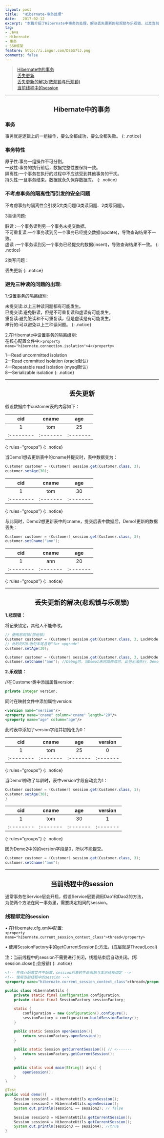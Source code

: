 ```yaml
---
layout: post
title:  "Hibernate-事务处理"
date:   2017-02-12
excerpt: "本篇介绍了Hibernate中事务的处理，解决丢失更新的悲观锁与乐观锁，以及当前线程中的session"
tag:
- Java 
- Hibernate
- 事务
- SSH框架
feature: http://i.imgur.com/Ds6S7lJ.png
comments: false
---  
```


><a href="#1">Hibernate中的事务</a>    
><a href="#2">丢失更新</a>  
><a href="#3">丢失更新的解决(悲观锁与乐观锁)</a>  
><a href="#4">当前线程中的session</a>  


***

<a name="1"></a>

## <center>Hibernate中的事务</center> 


### 事务

事务就是逻辑上的一组操作，要么全都成功，要么全都失败。
{: .notice}

### 事务特性

原子性:事务一组操作不可分割。  
一致性:事务的执行前后，数据完整性要保持一致。  
隔离性:一个事务在执行的过程中不应该受到其他事务的干扰。  
持久性:一旦事务结束，数据就永久保存数据库。
{: .notice}

### 不考虑事务的隔离性而引发的安全问题
不考虑事务的隔离性会引发5大类问题(3类读问题、2类写问题)。  

3类读问题:  

脏读	:一个事务读到另一个事务未提交数据。  
不可重复读:一个事务读到另一个事务已经提交数据(update)，导致查询结果不一致。  
虚读	:一个事务读到另一个事务已经提交的数据(insert)，导致查询结果不一致。
{: .notice}

2类写问题：

丢失更新
{: .notice}

### 避免三种读的问题的出现:

1.设置事务的隔离级别:

未提交读:以上三种读问题都有可能发生。  
已提交读:避免脏读，但是不可重复读和虚读有可能发生。  
重复读:避免脏读和不可重复读，但是虚读是有可能发生。  
串行的:可以避免以上三种读问题。
{: .notice}

2.在Hibernate中设置事务的隔离级别:  
在核心配置文件中:`<property name="hibernate.connection.isolation">4</property>`

1—Read uncommitted isolation  
2—Read committed isolation (oracle默认)  
4—Repeatable read isolation (mysql默认)  
8—Serializable isolation
{: .notice}


***

<a name="2"></a>

## <center>丢失更新</center>  

假设数据库中customer表的内容如下：  

|  cid     | cname   | age     |
|:--------:|:-------:|:-------:|
| 1        |   tom   |   25    |
|:-------- |:------- |:------- |
{: rules="groups"}
{: .notice}


当Demo1想去更新表中的cname并提交时，表中数据变为：

```java
Customer customer = (Customer) session.get(Customer.class, 3);
customer.setAge(30);
```

|  cid     | cname   | age     |
|:--------:|:-------:|:-------:|
| 1        |   tom   |   30    |
|:-------- |:------- |:------- |
{: rules="groups"}
{: .notice}

与此同时，Demo2想更新表中的cname，提交后表中数据后，Demo1更新的数据丢失：

```java
Customer customer = (Customer) session.get(Customer.class, 3);
customer.setCname("ann");
```

|  cid     | cname   | age     |
|:--------:|:-------:|:-------:|
| 1        |   ann   |   20    |
|:-------- |:------- |:------- |
{: rules="groups"}
{: .notice}

***
<a name="3"></a>

## <center>丢失更新的解决(悲观锁与乐观锁)</center>  

**1.悲观锁：**  

将记录锁定，其他人不能修改。

```java
// 使用悲观锁(排他锁)
Customer customer = (Customer) session.get(Customer.class, 3, LockMode.UPGRADE); 
// 此时的SQL语句末尾含有"for upgrade"
customer.setAge(30);
```

```java
Customer customer = (Customer) session.get(Customer.class, 3, LockMode.UPGRADE);
customer.setCname("ann"); //Debug时，当Demo1未完成修改时，此句无法执行，Demo1提交后才能执行
```

**2.乐观锁：**

//在Customer类中添加属性version:

```java
private Integer version;

```

同时在映射文件中添加属性version:

```xml
<version name="version"/>
<property name="cname" column="cname" length="20"/>
<property name="age" column="age"/>
```

此时表中添加了version字段并初始化为0：  

|  cid     | cname   | age     | version |
|:--------:|:-------:|:-------:|:-------:|
| 1        |   tom   |   25    |  0      |
|:-------- |:------- |:------- |:------- |
{: rules="groups"}
{: .notice}

当Demo1修改了年龄时，表中version字段自动变为1：

```java
Customer customer = (Customer) session.get(Customer.class, 1);
customer.setAge(30);
}
```

|  cid     | cname   | age     | version |
|:--------:|:-------:|:-------:|:-------:|
| 1        |   tom   |   30    |  1      |
|:-------- |:------- |:------- |:------- |
{: rules="groups"}
{: .notice}

因为Demo2中的的version字段是0，所以不能提交。  

```java
Customer customer = (Customer) session.get(Customer.class, 3);
customer.setCname("ann");
```

***

<a name="4"></a>

## <center>当前线程中的session</center> 

通常事务在Service层会开启，假设Service层要调用Dao1和Dao2的方法，  
为使两个方法在同一事务里，需要绑定相同的session。



### 线程绑定的session

• 在Hibernate.cfg.xml中配置:  
`<property name="hibernate.current_session_context_class">thread</property>`  

• 使用SessionFactory中的getCurrentSession();方法。(底层就是ThreadLocal)  

注：当前线程中的session不需要进行关闭，线程结束后自动关闭。(写session.close();会报错)
{: .notice}


```xml
<!-- 在核心配置文件中配置，session对象的生命周期与本地线程绑定 -->
<!-- 使用当前线程中的session -->
<property name="hibernate.current_session_context_class">thread</property>
```

```java
public class HibernateUtils {
	private static final Configuration configuration;
	private static final SessionFactory sessionFactory;
	
	static {
		configuration = new Configuration().configure();
		sessionFactory = configuration.buildSessionFactory();
	}

	public static Session openSession(){
		return sessionFactory.openSession();
	}
	
	public static Session getCurrentSession(){ // <-------
		return sessionFactory.getCurrentSession();
	}
	
	public static void main(String[] args) {
		openSession();
	}
}

```

```java
@Test
public void demo(){
	Session session1 = HibernateUtils.openSession(); 
	Session session2 = HibernateUtils.openSession();
	System.out.println(session1 == session2); // false
	
	Session session3 = HibernateUtils.getCurrentSession();
	Session session4 = HibernateUtils.getCurrentSession();
	System.out.println(session3 == session4); //true
}
```
